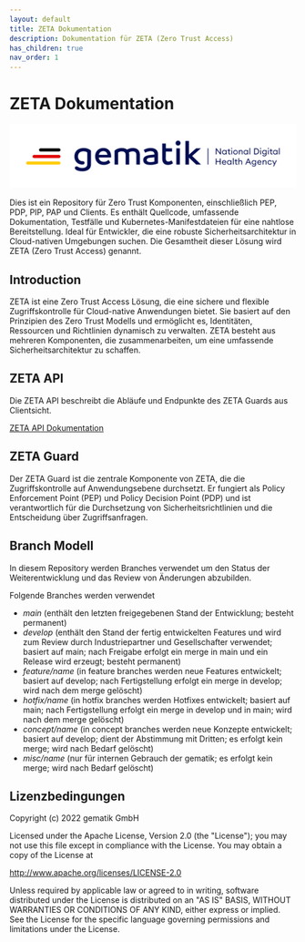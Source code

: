 ```yaml
---
layout: default
title: ZETA Dokumentation
description: Dokumentation für ZETA (Zero Trust Access)
has_children: true
nav_order: 1
---
```


# ZETA Dokumentation

![gematik](/images/gematik-logo.svg)

Dies ist ein Repository für Zero Trust Komponenten, einschließlich PEP, PDP, PIP, PAP und Clients. Es enthält Quellcode, umfassende Dokumentation, Testfälle und Kubernetes-Manifestdateien für eine nahtlose Bereitstellung. Ideal für Entwickler, die eine robuste Sicherheitsarchitektur in Cloud-nativen Umgebungen suchen.
Die Gesamtheit dieser Lösung wird ZETA (Zero Trust Access) genannt.

## Introduction

ZETA ist eine Zero Trust Access Lösung, die eine sichere und flexible Zugriffskontrolle für Cloud-native Anwendungen bietet. Sie basiert auf den Prinzipien des Zero Trust Modells und ermöglicht es, Identitäten, Ressourcen und Richtlinien dynamisch zu verwalten. ZETA besteht aus mehreren Komponenten, die zusammenarbeiten, um eine umfassende Sicherheitsarchitektur zu schaffen.

## ZETA API

Die ZETA API beschreibt die Abläufe und Endpunkte des ZETA Guards aus Clientsicht.

[ZETA API Dokumentation](/api/v1/index.md)

## ZETA Guard

Der ZETA Guard ist die zentrale Komponente von ZETA, die die Zugriffskontrolle auf Anwendungsebene durchsetzt. Er fungiert als Policy Enforcement Point (PEP) und Policy Decision Point (PDP) und ist verantwortlich für die Durchsetzung von Sicherheitsrichtlinien und die Entscheidung über Zugriffsanfragen.

## Branch Modell

In diesem Repository werden Branches verwendet um den Status der Weiterentwicklung und das Review von Änderungen abzubilden.

Folgende Branches werden verwendet

- *main* (enthält den letzten freigegebenen Stand der Entwicklung; besteht permanent)
- *develop* (enthält den Stand der fertig entwickelten Features und wird zum Review durch Industriepartner und Gesellschafter verwendet; basiert auf main; nach Freigabe erfolgt ein merge in main und ein Release wird erzeugt; besteht permanent)
- *feature/name* (in feature branches werden neue Features entwickelt; basiert auf develop; nach Fertigstellung erfolgt ein merge in develop; wird nach dem merge gelöscht)
- *hotfix/name* (in hotfix branches werden Hotfixes entwickelt; basiert auf main; nach Fertigstellung erfolgt ein merge in develop und in main; wird nach dem merge gelöscht)
- *concept/name* (in concept branches werden neue Konzepte entwickelt; basiert auf develop; dient der Abstimmung mit Dritten; es erfolgt kein merge; wird nach Bedarf gelöscht)
- *misc/name* (nur für internen Gebrauch der gematik; es erfolgt kein merge; wird nach Bedarf gelöscht)

## Lizenzbedingungen

Copyright (c) 2022 gematik GmbH

Licensed under the Apache License, Version 2.0 (the "License");
you may not use this file except in compliance with the License.
You may obtain a copy of the License at

<http://www.apache.org/licenses/LICENSE-2.0>

Unless required by applicable law or agreed to in writing, software
distributed under the License is distributed on an "AS IS" BASIS,
WITHOUT WARRANTIES OR CONDITIONS OF ANY KIND, either express or implied.
See the License for the specific language governing permissions and
limitations under the License.
